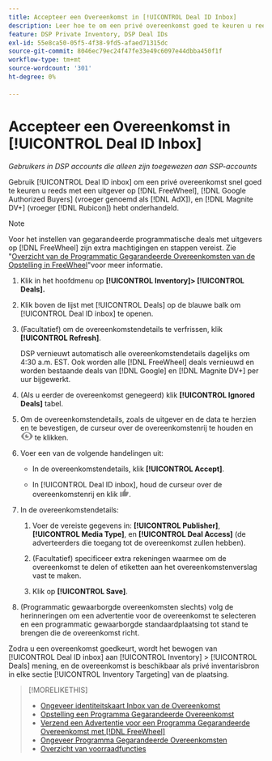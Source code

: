 ```yaml
---
title: Accepteer een Overeenkomst in [!UICONTROL Deal ID Inbox]
description: Leer hoe te om een privé overeenkomst goed te keuren u reeds met een uitgever op [!DNL FreeWheel], [!DNL Google Authorized Buyers] (formerly known as [!DNL AdX]), and [!DNL Magnite DV+]  (vroeger [!DNL Rubicon]) gebruikend identiteitskaart Inbox van de Overeenkomst hebt onderhandeld.
feature: DSP Private Inventory, DSP Deal IDs
exl-id: 55e8ca50-05f5-4f38-9fd5-afaed71315dc
source-git-commit: 8046ec79ec24f47fe33e49c6097e44dbba450f1f
workflow-type: tm+mt
source-wordcount: '301'
ht-degree: 0%

---
```


# Accepteer een Overeenkomst in [!UICONTROL Deal ID Inbox]

*Gebruikers in DSP accounts die alleen zijn toegewezen aan SSP-accounts*

Gebruik [!UICONTROL Deal ID inbox] om een privé overeenkomst snel goed te keuren u reeds met een uitgever op [!DNL FreeWheel], [!DNL Google Authorized Buyers] (vroeger genoemd als [!DNL AdX]), en [!DNL Magnite DV+] (vroeger [!DNL Rubicon]) hebt onderhandeld.

>[!NOTE]
>
>Voor het instellen van gegarandeerde programmatische deals met uitgevers op [!DNL FreeWheel] zijn extra machtigingen en stappen vereist. Zie &quot;[Overzicht van de Programmatic Gegarandeerde Overeenkomsten van de Opstelling in FreeWheel](freewheel-overview.md)&quot;voor meer informatie.

1. Klik in het hoofdmenu op **[!UICONTROL Inventory]> [!UICONTROL Deals].**

1. Klik boven de lijst met [!UICONTROL Deals] op de blauwe balk om [!UICONTROL Deal ID inbox] te openen.

1. (Facultatief) om de overeenkomstendetails te verfrissen, klik **[!UICONTROL Refresh]**.

   DSP vernieuwt automatisch alle overeenkomstendetails dagelijks om 4:30 a.m. EST. Ook worden alle [!DNL FreeWheel] deals vernieuwd en worden bestaande deals van [!DNL Google] en [!DNL Magnite DV+] per uur bijgewerkt.

1. (Als u eerder de overeenkomst genegeerd) klik **[!UICONTROL Ignored Deals]** tabel.

1. Om de overeenkomstendetails, zoals de uitgever en de data te herzien en te bevestigen, de curseur over de overeenkomstenrij te houden en ![Overzicht](/help/dsp/assets/review.png) te klikken.

1. Voer een van de volgende handelingen uit:

   * In de overeenkomstendetails, klik **[!UICONTROL Accept]**.

   * In [!UICONTROL Deal ID inbox], houd de curseur over de overeenkomstenrij en klik ![Accept](/help/dsp/assets/accept.png).

1. In de overeenkomstendetails:
   1. Voer de vereiste gegevens in: **[!UICONTROL Publisher]**, **[!UICONTROL Media Type]**, en **[!UICONTROL Deal Access]** (de adverteerders die toegang tot de overeenkomst zullen hebben).
   1. (Facultatief) specificeer extra rekeningen waarmee om de overeenkomst te delen of etiketten aan het overeenkomstenverslag vast te maken.

   1. Klik op **[!UICONTROL Save]**.

1. (Programmatic gewaarborgde overeenkomsten slechts) volg de herinneringen om een advertentie voor de overeenkomst te selecteren en een programmatic gewaarborgde standaardplaatsing tot stand te brengen die de overeenkomst richt.

Zodra u een overeenkomst goedkeurt, wordt het bewogen van [!UICONTROL Deal ID inbox] aan [!UICONTROL Inventory] > [!UICONTROL Deals] mening, en de overeenkomst is beschikbaar als privé inventarisbron in elke sectie [!UICONTROL Inventory Targeting] van de plaatsing.

>[!MORELIKETHIS]
>
>* [Ongeveer identiteitskaart Inbox van de Overeenkomst](deal-id-inbox-about.md)
>* [Opstelling een Programma Gegarandeerde Overeenkomst](programmatic-guaranteed-set-up.md)
>* [Verzend een Advertentie voor een Programma Gegarandeerde Overeenkomst met [!DNL FreeWheel]](freewheel-submit.md)
>* [Ongeveer Programma Gegarandeerde Overeenkomsten](programmatic-guaranteed-about.md)
>* [Overzicht van voorraadfuncties](inventory-overview.md)


